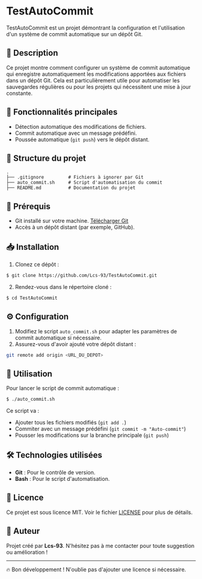 # TestAutoCommit

TestAutoCommit est un projet démontrant la configuration et l'utilisation d'un système de commit automatique sur un dépôt Git.

## 📌 Description
Ce projet montre comment configurer un système de commit automatique qui enregistre automatiquement les modifications apportées aux fichiers dans un dépôt Git. Cela est particulièrement utile pour automatiser les sauvegardes régulières ou pour les projets qui nécessitent une mise à jour constante.

## 🚀 Fonctionnalités principales
- Détection automatique des modifications de fichiers.
- Commit automatique avec un message prédéfini.
- Poussée automatique (`git push`) vers le dépôt distant.

## 📂 Structure du projet
```
.
├── .gitignore         # Fichiers à ignorer par Git
├── auto_commit.sh     # Script d'automatisation du commit
├── README.md          # Documentation du projet
```

## 🔧 Prérequis
- Git installé sur votre machine. [Télécharger Git](https://git-scm.com/)
- Accès à un dépôt distant (par exemple, GitHub).

## 📥 Installation
1. Clonez ce dépôt :
```bash
$ git clone https://github.com/Lcs-93/TestAutoCommit.git
```
2. Rendez-vous dans le répertoire cloné :
```bash
$ cd TestAutoCommit
```

## ⚙️ Configuration
1. Modifiez le script `auto_commit.sh` pour adapter les paramètres de commit automatique si nécessaire.
2. Assurez-vous d'avoir ajouté votre dépôt distant :
```bash
git remote add origin <URL_DU_DEPOT>
```

## 📌 Utilisation
Pour lancer le script de commit automatique :
```bash
$ ./auto_commit.sh
```
Ce script va :
- Ajouter tous les fichiers modifiés (`git add .`)
- Commiter avec un message prédéfini (`git commit -m "Auto-commit"`)
- Pousser les modifications sur la branche principale (`git push`)

## 🛠️ Technologies utilisées
- **Git** : Pour le contrôle de version.
- **Bash** : Pour le script d'automatisation.

## 📄 Licence
Ce projet est sous licence MIT. Voir le fichier [LICENSE](LICENSE) pour plus de détails.

## 📣 Auteur
Projet créé par **Lcs-93**. N'hésitez pas à me contacter pour toute suggestion ou amélioration !

---

🔥 Bon développement ! N'oublie pas d'ajouter une licence si nécessaire.

